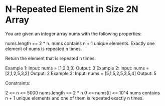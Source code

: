 # N-Repeated Element in Size 2N Array

You are given an integer array nums with the following properties:

nums.length == 2 * n.
nums contains n + 1 unique elements.
Exactly one element of nums is repeated n times.

Return the element that is repeated n times.

Example 1:
Input: nums = [1,2,3,3]
Output: 3
Example 2:
Input: nums = [2,1,2,5,3,2]
Output: 2
Example 3:
Input: nums = [5,1,5,2,5,3,5,4]
Output: 5

Constraints:

2 <= n <= 5000
nums.length == 2 * n
0 <= nums[i] <= 10^4
nums contains n + 1 unique elements and one of them is repeated exactly n times.
